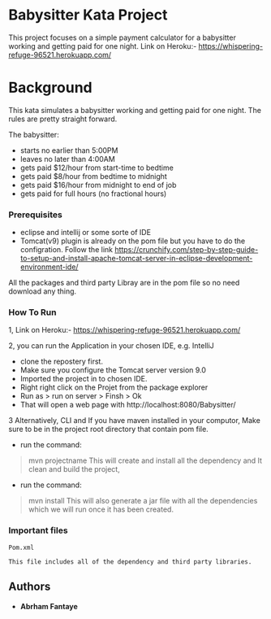 
# Babysitter Kata Project

This project focuses on a simple payment calculator for a babysitter working and getting paid for one night. 
Link on Heroku:- https://whispering-refuge-96521.herokuapp.com/

# Background
This kata simulates a babysitter working and getting paid for one night. The rules are pretty straight forward.

The babysitter:

* starts no earlier than 5:00PM
* leaves no later than 4:00AM
* gets paid $12/hour from start-time to bedtime
* gets paid $8/hour from bedtime to midnight
* gets paid $16/hour from midnight to end of job
* gets paid for full hours (no fractional hours)


### Prerequisites

* eclipse and intellij or some sorte of IDE
* Tomcat(v9) plugin is already on the pom file but you have to do the configration. Follow the link https://crunchify.com/step-by-step-guide-to-setup-and-install-apache-tomcat-server-in-eclipse-development-environment-ide/

All the packages and third party Libray are in the pom file so no need download any thing.

### How To Run
 1, Link on Heroku:- https://whispering-refuge-96521.herokuapp.com/
 
 2, you can run the Application in your chosen IDE, e.g. IntelliJ
 * clone the repostery first.
 * Make sure you configure  the Tomcat server version 9.0
 * Imported  the project in to chosen IDE. 
 * Right right click on the Projet from the package explorer
 * Run as > run on server > Finsh > Ok
 * That will open a web page with http://localhost:8080/Babysitter/

3 Alternatively,  CLI and If you have maven installed in your computor,
Make sure to be in the project root directory that contain pom file.
* run the command:
>mvn projectname
This will create and install all the dependency and It clean and build the project,
* run the command:
> mvn install
This will also generate a jar file with all the dependencies which we will run once it has been created. 

### Important files

`Pom.xml`

    This file includes all of the dependency and third party libraries.  
## Authors


* **Abrham Fantaye**
